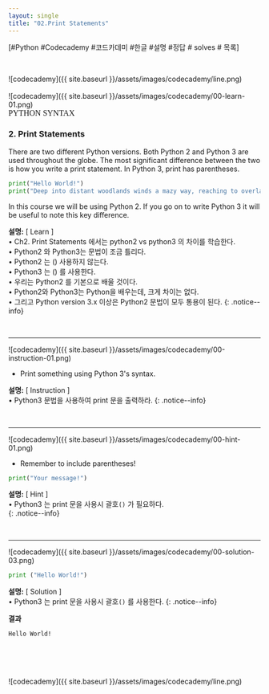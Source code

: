 ```yaml
---
layout: single
title: "02.Print Statements"
---
```

[#Python #Codecademy #코드카데미 #한글 #설명 #정답 # solves # 목록]     



<br>

![codecademy]({{ site.baseurl }}/assets/images/codecademy/line.png)    
<br>
![codecademy]({{ site.baseurl }}/assets/images/codecademy/00-learn-01.png)    
<font size="3"  face="돋움">PYTHON SYNTAX</font> 
### 2. Print Statements    

There are two different Python versions. Both Python 2 and Python 3 are used throughout the globe. The most significant difference between the two is how you write a print statement. In Python 3, print has parentheses.


```python
print("Hello World!")
print("Deep into distant woodlands winds a mazy way, reaching to overlapping spurs of mountains bathed in their hill-side blue.")
```   

In this course we will be using Python 2. If you go on to write Python 3 it will be useful to note this key difference.



**설명:** [ Learn ]    
• Ch2. Print Statements 에서는 python2 vs python3 의 차이를 학습한다.    
• Python2 와 Python3는 문법이 조금 틀리다.     
• Python2 는 () 사용하지 않는다.    
• Python3 는 () 를 사용한다.    
• 우리는 Python2 를 기본으로 배울 것이다.     
• Python2와 Python3는 Python을 배우는데, 크게 차이는 없다.     
• 그리고 Python version 3.x 이상은 Python2 문법이 모두 통용이 된다. 
{: .notice--info}


<br>
<hr/>


![codecademy]({{ site.baseurl }}/assets/images/codecademy/00-instruction-01.png)    

* Print something using Python 3's syntax.

**설명:** [ Instruction ]     
• Python3 문법을 사용하여 print 문을 출력하라. 
{: .notice--info}

<p style="page-break-before: always;"></p>     
<br>
<hr/>


![codecademy]({{ site.baseurl }}/assets/images/codecademy/00-hint-01.png)    

* Remember to include parentheses!

```python
print("Your message!")
```


**설명:** [ Hint ]     
• Python3 는 print 문을 사용시 괄호`()` 가 필요하다.  
{: .notice--info}

<br>
<hr/>

![codecademy]({{ site.baseurl }}/assets/images/codecademy/00-solution-03.png)    

```python
print ("Hello World!")
```

**설명:** [ Solution ]    
• Python3 는 print 문을 사용시 괄호`()` 를 사용한다.
{: .notice--info}

**결과**    
```
Hello World!
```
<br>
<br>
<br>

![codecademy]({{ site.baseurl }}/assets/images/codecademy/line.png)   




